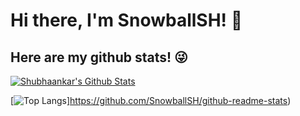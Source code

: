 # Hi there, I'm SnowballSH! 👋


## Here are my github stats! 😜 
[![Shubhaankar's Github Stats](https://github-readme-stats.vercel.app/api?username=SnowballSH&show_icons=true&count_private=true)](https://github.com/SnowballSH/github-readme-stats)

[![Top Langs](https://github-readme-stats.vercel.app/api/top-langs/?username=SnowballSH)]https://github.com/SnowballSH/github-readme-stats)
